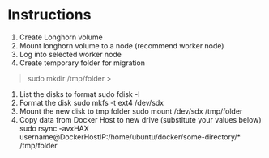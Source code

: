 # Instructions
1. Create Longhorn volume
1. Mount longhorn volume to a node (recommend worker node)
1. Log into selected worker node
1. Create temporary folder for migration
> sudo mkdir /tmp/folder >
1. List the disks to format
sudo fdisk -l
1. Format the disk 
sudo mkfs -t ext4 /dev/sdx
1. Mount the new disk to tmp folder
sudo mount /dev/sdx /tmp/folder
1. Copy data from Docker Host to new drive (substitute your values below)
sudo rsync -avxHAX username@DockerHostIP:/home/ubuntu/docker/some-directory/* /tmp/folder